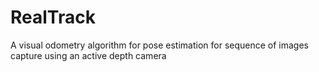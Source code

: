 # RealTrack
A visual odometry algorithm for pose estimation for sequence of images capture using an active depth camera
